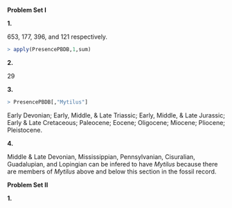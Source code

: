 **Problem Set I**

**1.**

653, 177, 396, and 121 respectively.
````R
> apply(PresencePBDB,1,sum)
````

**2.**

29

**3.**
````R
> PresencePBDB[,"Mytilus"]
````
Early Devonian; Early, Middle, & Late Triassic; Early, Middle, & Late Jurassic; Early & Late Cretaceous; Paleocene; Eocene; Oligocene; Miocene; Pliocene; Pleistocene.

**4.**

Middle & Late Devonian, Mississippian, Pennsylvanian, Cisuralian, Guadalupian, and Lopingian can be infered to have *Mytilus* because there are members of *Mytilus* above and below this section in the fossil record.

**Problem Set II**

**1.**

